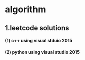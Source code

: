 # algorithm

## 1.leetcode solutions
#### (1) c++ using visual stduio 2015
#### (2) python using visual studio 2015




